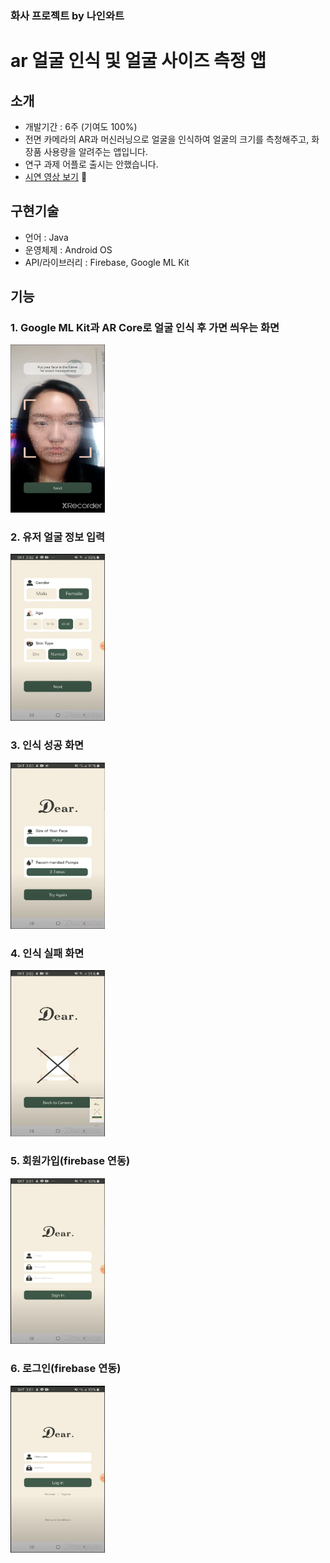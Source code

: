 ### 화사 프로젝트 by 나인와트

# ar 얼굴 인식 및 얼굴 사이즈 측정 앱

## 소개

- 개발기간 : 6주 (기여도 100%)
- 전면 카메라의 AR과 머신러닝으로 얼굴을 인식하여 얼굴의 크기를 측청해주고, 화장품 사용량을 알려주는 앱입니다.
- 연구 과제 어플로 출시는 안했습니다.
- [시연 영상 보기](https://www.youtube.com/watch?v=NxpMWFNSFqM) 👀

## 구현기술

- 언어 : Java
- 운영체제 : Android OS
- API/라이브러리 : Firebase, Google ML Kit

## 기능

### 1. Google ML Kit과 AR Core로 얼굴 인식 후 가면 씌우는 화면

<span><img src="img/ar_camera.png" width = 30%></span>

### 2. 유저 얼굴 정보 입력

<span><img src="img/user_info.png" width = 30%></span>

### 3. 인식 성공 화면

<span><img src="img/success.png" width = 30%></span>

### 4. 인식 실패 화면

<span><img src="img/fail.png" width = 30%></span>

### 5. 회원가입(firebase 연동)

<span><img src="img/sign_out.png" width = 30%></span>

### 6. 로그인(firebase 연동)

<span><img src="img/sign_in.png" width = 30%></span>
